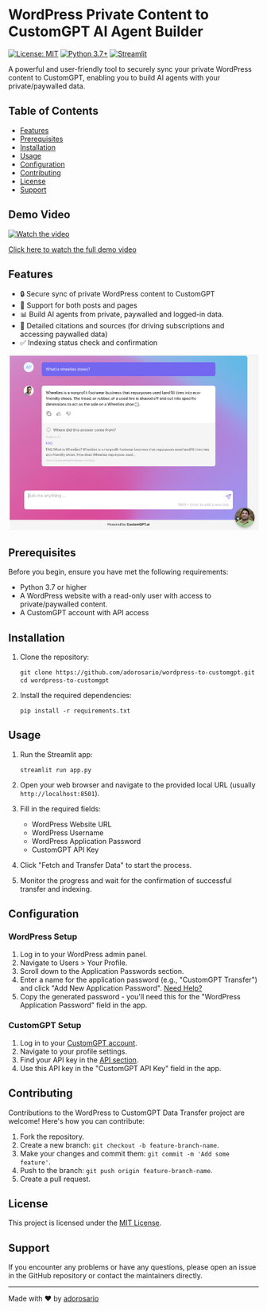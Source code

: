 # WordPress Private Content to CustomGPT AI Agent Builder

[![License: MIT](https://img.shields.io/badge/License-MIT-yellow.svg)](https://opensource.org/licenses/MIT)
[![Python 3.7+](https://img.shields.io/badge/python-3.7+-blue.svg)](https://www.python.org/downloads/)
[![Streamlit](https://static.streamlit.io/badges/streamlit_badge_black_white.svg)](https://wordpress-to-customgpt.streamlit.app/)

A powerful and user-friendly tool to securely sync your private WordPress content to CustomGPT, enabling you to build AI agents with your private/paywalled data.

## Table of Contents
- [Features](#features)
- [Prerequisites](#prerequisites)
- [Installation](#installation)
- [Usage](#usage)
- [Configuration](#configuration)
- [Contributing](#contributing)
- [License](#license)
- [Support](#support)

## Demo Video

[![Watch the video](https://cdn.loom.com/sessions/thumbnails/077b0015d55648c09e67a1c5d78949a1-a3297ef6a7792907-full-play.gif)](https://www.loom.com/share/077b0015d55648c09e67a1c5d78949a1?sid=59fd73cb-2e6a-41bb-9b33-85a2e3ade336)

[Click here to watch the full demo video](https://www.loom.com/share/077b0015d55648c09e67a1c5d78949a1?sid=59fd73cb-2e6a-41bb-9b33-85a2e3ade336)

## Features

- 🔒 Secure sync of private WordPress content to CustomGPT
- 🔄 Support for both posts and pages
- 📊 Build AI agents from private, paywalled and logged-in data. 
- 🚀 Detailed citations and sources (for driving subscriptions and accessing paywalled data)
- ✅ Indexing status check and confirmation

![Project Screenshot](screenshot.png)

## Prerequisites

Before you begin, ensure you have met the following requirements:

- Python 3.7 or higher
- A WordPress website with a read-only user with access to private/paywalled content. 
- A CustomGPT account with API access

## Installation

1. Clone the repository:
   ```
   git clone https://github.com/adorosario/wordpress-to-customgpt.git
   cd wordpress-to-customgpt
   ```

2. Install the required dependencies:
   ```
   pip install -r requirements.txt
   ```

## Usage

1. Run the Streamlit app:
   ```
   streamlit run app.py
   ```

2. Open your web browser and navigate to the provided local URL (usually `http://localhost:8501`).

3. Fill in the required fields:
   - WordPress Website URL
   - WordPress Username
   - WordPress Application Password
   - CustomGPT API Key

4. Click "Fetch and Transfer Data" to start the process.

5. Monitor the progress and wait for the confirmation of successful transfer and indexing.

## Configuration

### WordPress Setup

1. Log in to your WordPress admin panel.
2. Navigate to Users > Your Profile.
3. Scroll down to the Application Passwords section.
4. Enter a name for the application password (e.g., "CustomGPT Transfer") and click "Add New Application Password".  [Need Help?](https://make.wordpress.org/core/2020/11/05/application-passwords-integration-guide/)
5. Copy the generated password - you'll need this for the "WordPress Application Password" field in the app.

### CustomGPT Setup

1. Log in to your [CustomGPT account](https://app.customgpt.ai/).
2. Navigate to your profile settings.
3. Find your API key in the [API section](https://app.customgpt.ai/profile#api).
4. Use this API key in the "CustomGPT API Key" field in the app.

## Contributing

Contributions to the WordPress to CustomGPT Data Transfer project are welcome! Here's how you can contribute:

1. Fork the repository.
2. Create a new branch: `git checkout -b feature-branch-name`.
3. Make your changes and commit them: `git commit -m 'Add some feature'`.
4. Push to the branch: `git push origin feature-branch-name`.
5. Create a pull request.

## License

This project is licensed under the [MIT License](https://opensource.org/licenses/MIT).

## Support

If you encounter any problems or have any questions, please open an issue in the GitHub repository or contact the maintainers directly.

---

Made with ❤️ by [adorosario](https://github.com/adorosario)